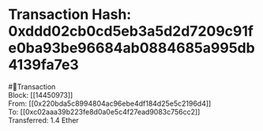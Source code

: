 
Transaction Hash: 0xddd02cb0cd5eb3a5d2d7209c91fe0ba93be96684ab0884685a995db4139fa7e3
====================================================================================
  
#💸Transaction  
Block: [[14450973]]  
From: [[0x220bda5c8994804ac96ebe4df184d25e5c2196d4]]  
To: [[0xc02aaa39b223fe8d0a0e5c4f27ead9083c756cc2]]  
Transferred: 1.4 Ether